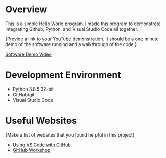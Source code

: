 # Overview

This is a simple Hello World program. I made this program to demonstrate integrating Github, Python, and Visual Studio Code all together.

{Provide a link to your YouTube demonstration.  It should be a one minute demo of the software running and a walkthrough of the code.}

[Software Demo Video](http://youtube.link.goes.here)

# Development Environment

* Python 3.8.5 32-bit
* GitHub/git
* Visual Studio Code

# Useful Websites

{Make a list of websites that you found helpful in this project}
* [Using VS Code with GitHub](https://code.visualstudio.com/docs/editor/versioncontrol)
* [GitHub Workshop](https://video.byui.edu/media/t/1_zyyx43ke)